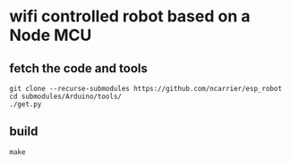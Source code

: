 # wifi controlled robot based on a Node MCU

## fetch the code and tools

    git clone --recurse-submodules https://github.com/ncarrier/esp_robot
    cd submodules/Arduino/tools/
    ./get.py

## build

    make
